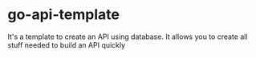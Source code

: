 # go-api-template
It's a template to create an API using database. It allows you to create all stuff needed to build an API quickly
